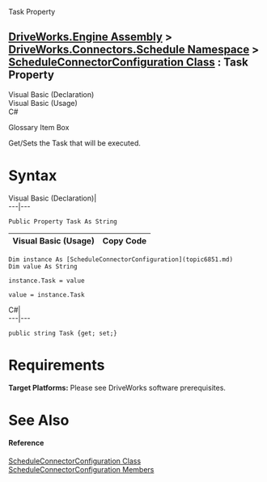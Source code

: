 Task Property   
  
[DriveWorks.Engine Assembly](topic2156.md) > [DriveWorks.Connectors.Schedule Namespace](topic6848.md) > [ScheduleConnectorConfiguration Class](topic6851.md) : Task Property  
---  
  
Visual Basic (Declaration)    
Visual Basic (Usage)    
C# 

Glossary Item Box

Get/Sets the Task that will be executed. 

# Syntax

Visual Basic (Declaration)|   
---|---  
      
    
    Public Property Task As String  
  
Visual Basic (Usage)| Copy Code  
---|---  
      
    
    Dim instance As [ScheduleConnectorConfiguration](topic6851.md)
    Dim value As String
     
    instance.Task = value
     
    value = instance.Task  
  
C#|   
---|---  
      
    
    public string Task {get; set;}  
  
# Requirements

**Target Platforms:** Please see DriveWorks software prerequisites.

# See Also

#### Reference

[ScheduleConnectorConfiguration Class](topic6851.md)   
[ScheduleConnectorConfiguration Members](topic6852.md)


